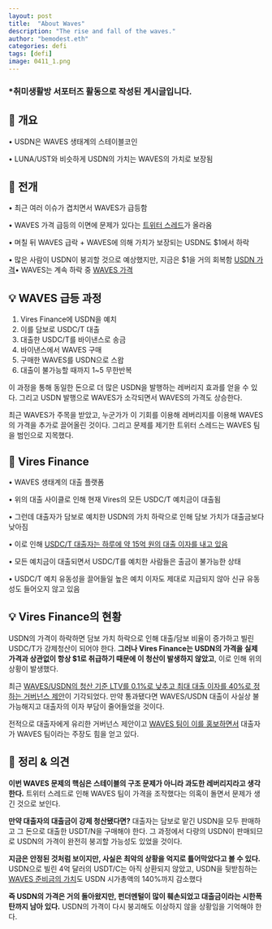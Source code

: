 ```yaml
---
layout: post
title:  "About Waves"
description: "The rise and fall of the waves."
author: "bemodest.eth"
categories: defi
tags: [defi]
image: 0411_1.png
---
```


### *취미생활방 서포터즈 활동으로 작성된 게시글입니다.

## 🔎 개요

• USDN은 WAVES 생태계의 스테이블코인

• LUNA/UST와 비슷하게 USDN의 가치는 WAVES의 가치로 보장됨

## 🔎 전개
• 최근 여러 이슈가 겹치면서 WAVES가 급등함

• WAVES 가격 급등의 이면에 문제가 있다는 [트위터 스레드](https://twitter.com/0xHamz/status/1509581295621451779?s=20&t=LTzSodG7mAU8vI0JKuJ2pA)가 올라옴

• 며칠 뒤 WAVES 급락 + WAVES에 의해 가치가 보장되는 USDN도 $1에서 하락

• 많은 사람이 USDN이 붕괴할 것으로 예상했지만, 지금은 $1을 거의 회복함 [USDN 가격](https://coinmarketcap.com/currencies/neutrino-usd/)• WAVES는 계속 하락 중 [WAVES 가격](https://coinmarketcap.com/currencies/waves/)
 
## 💡 WAVES 급등 과정
1. Vires Finance에 USDN을 예치
2. 이를 담보로 USDC/T 대출
3. 대출한 USDC/T를 바이낸스로 송금
4. 바이낸스에서 WAVES 구매
5. 구매한 WAVES를 USDN으로 스왑
6. 대출이 불가능할 때까지 1~5 무한반복

이 과정을 통해 동일한 돈으로 더 많은 USDN을 발행하는 레버리지 효과를 얻을 수 있다. 그리고 USDN 발행으로 WAVES가 소각되면서 WAVES의 가격도 상승한다.

최근 WAVES가 주목을 받았고, 누군가가 이 기회를 이용해 레버리지를 이용해 WAVES의 가격을 추가로 끌어올린 것이다. 그리고 문제를 제기한 트위터 스레드는 WAVES 팀을 범인으로 지목했다.

## 🔎 Vires Finance
• WAVES 생태계의 대출 플랫폼

• 위의 대출 사이클로 인해 현재 Vires의 모든 USDC/T 예치금이 대출됨

• 그런데 대출자가 담보로 예치한 USDN의 가치 하락으로 인해 담보 가치가 대출금보다 낮아짐

• 이로 인해 [USDC/T 대출자는 하루에 약 15억 원의 대출 이자를 내고 있음](https://vires.finance/as/3PEEsRmcWspCxhKqobvKY3axW1846AMRwzr)

• 모든 예치금이 대출되면서 USDC/T를 예치한 사람들은 출금이 불가능한 상태

• USDC/T 예치 유동성을 끌어들일 높은 예치 이자도 제대로 지급되지 않아 신규 유동성도 들어오지 않고 있음

## 💡 Vires Finance의 현황
USDN의 가격이 하락하면 담보 가치 하락으로 인해 대출/담보 비율이 증가하고 빌린 USDC/T가 강제청산이 되어야 한다. **그러나 Vires Finance는 USDN의 가격을 실제 가격과 상관없이 항상 $1로 취급하기 때문에 이 청산이 발생하지 않았고**, 이로 인해 위의 상황이 발생했다.

최근 [WAVES/USDN의 청산 기준 LTV를 0.1%로 낮추고 최대 대출 이자를 40%로 정하는 거버넌스 제안](https://vires.finance/governance/vote/HuYgPQV5s5L8KoWnTAUZ43YjuBJ28nUsypnv9s6LdExF)이 기각되었다. 만약 통과됐다면 WAVES/USDN 대출이 사실상 불가능해지고 대출자의 이자 부담이 줄어들었을 것이다.

전적으로 대출자에게 유리한 거버넌스 제안이고 [WAVES 팀이 이를 홍보하면서](https://twitter.com/sasha35625/status/1512332339346657289) 대출자가 WAVES 팀이라는 주장도 힘을 얻고 있다.

## 🔎 정리 & 의견
**이번 WAVES 문제의 핵심은 스테이블의 구조 문제가 아니라 과도한 레버리지라고 생각한다.** 트위터 스레드로 인해 WAVES 팀이 가격을 조작했다는 의혹이 돌면서 문제가 생긴 것으로 보인다.

**만약 대출자의 대출금이 강제 청산됐다면?** 대출자는 담보로 맡긴 USDN을 모두 판매하고 그 돈으로 대출한 USDT/N을 구매해야 한다. 그 과정에서 다량의 USDN이 판매되므로 USDN의 가격이 완전히 붕괴할 가능성도 있었을 것이다.

**지금은 안정된 것처럼 보이지만, 사실은 최악의 상황을 억지로 틀어막았다고 볼 수 있다.** USDN으로 빌린 4억 달러의 USDT/C는 아직 상환되지 않았고, USDN을 뒷받침하는 [WAVES 준비금의 가치](https://wavesexplorer.com/address/3PC9BfRwJWWiw9AREE2B3eWzCks3CYtg4yo/script)도 USDN 시가총액의 140%까지 감소했다

**즉 USDN의 가격은 거의 돌아왔지만, 펀더멘털이 많이 훼손되었고 대출금이라는 시한폭탄까지 남아 있다.** USDN의 가격이 다시 붕괴해도 이상하지 않을 상황임을 기억해야 한다.
